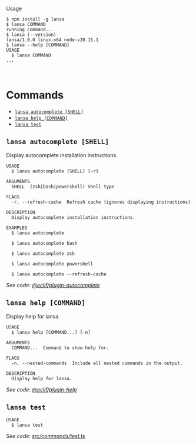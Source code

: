  Usage

<!-- usage -->
```sh-session
$ npm install -g lansa
$ lansa COMMAND
running command...
$ lansa (--version)
lansa/1.0.0 linux-x64 node-v20.15.1
$ lansa --help [COMMAND]
USAGE
  $ lansa COMMAND
...
```
<!-- usagestop -->

<br />

# Commands

<!-- commands -->
* [`lansa autocomplete [SHELL]`](#lansa-autocomplete-shell)
* [`lansa help [COMMAND]`](#lansa-help-command)
* [`lansa test`](#lansa-test)

## `lansa autocomplete [SHELL]`

Display autocomplete installation instructions.

```
USAGE
  $ lansa autocomplete [SHELL] [-r]

ARGUMENTS
  SHELL  (zsh|bash|powershell) Shell type

FLAGS
  -r, --refresh-cache  Refresh cache (ignores displaying instructions)

DESCRIPTION
  Display autocomplete installation instructions.

EXAMPLES
  $ lansa autocomplete

  $ lansa autocomplete bash

  $ lansa autocomplete zsh

  $ lansa autocomplete powershell

  $ lansa autocomplete --refresh-cache
```

_See code: [@oclif/plugin-autocomplete](https://github.com/oclif/plugin-autocomplete/blob/v3.2.20/src/commands/autocomplete/index.ts)_

## `lansa help [COMMAND]`

Display help for lansa.

```
USAGE
  $ lansa help [COMMAND...] [-n]

ARGUMENTS
  COMMAND...  Command to show help for.

FLAGS
  -n, --nested-commands  Include all nested commands in the output.

DESCRIPTION
  Display help for lansa.
```

_See code: [@oclif/plugin-help](https://github.com/oclif/plugin-help/blob/v6.2.24/src/commands/help.ts)_

## `lansa test`

```
USAGE
  $ lansa test
```

_See code: [src/commands/test.ts](https://github.com/arthurfiorette/lansa/blob/v1.0.0/src/commands/test.ts)_
<!-- commandsstop -->

<br />
